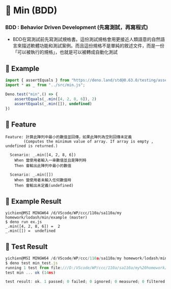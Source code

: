 # 📝 Min (BDD)
### BDD : Behavior Driven Development  (先寫測試，再寫程式)
* BDD在寫測試前先寫測試規格書。這份測試規格會用更接近人類語意的自然語言來描述軟體功能和測試案例。而且這份規格不是單純的敘述文件，而是一份「可以被執行的規格」，也就是可以被轉成自動化測試

## 📍 Example
```js
import { assertEquals } from "https://deno.land/std@0.63.0/testing/asserts.ts";
import * as _ from "../src/min.js";

Deno.test("min",() => {
    assertEquals(_.min([4, 2, 8, 6]), 2)
    assertEquals(_.min([]), undefined)
})
```

## 📍 Feature 
```
Feature: 計算此陣列中最小的數值並回傳，如果此陣列為空則回傳未定義
        (Computes the minimum value of array. If array is empty , undefined is returned.)

  Scenario: _.min([4, 2, 8, 6])
    When 當使用者輸入一串數值並且是陣列時
    Then 會輸出此陣列中最小的數值

  Scenario: _.min([])
    When 當使用者未輸入任何數值時
    Then 會輸出未定義(undefined)
```

## 📍 Example Result
```
yichien@MSI MINGW64 /d/VScode/WP/ccc/110a/sa110a/my homework/lodash/min/example (master)
$ deno run ex.js 
_.min([4, 2, 8, 6]) =  2
_.min([]) =  undefined
```

## 📍 Test Result
```js
yichien@MSI MINGW64 /d/VScode/WP/ccc/110a/sa110a/my homework/lodash/min/test (master)
$ deno test min_test.js
running 1 test from file:///D:/VScode/WP/ccc/110a/sa110a/my%20homework/lodash/min/test/min_test.js
test min ... ok (14ms)

test result: ok. 1 passed; 0 failed; 0 ignored; 0 measured; 0 filtered out (42ms)
```